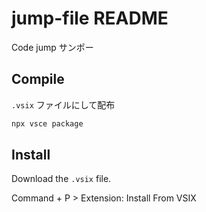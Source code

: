 # jump-file README

Code jump サンポー

## Compile

`.vsix` ファイルにして配布

``` sh
npx vsce package
```

## Install

Download the `.vsix` file.

Command + P > Extension: Install From VSIX
